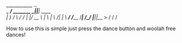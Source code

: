 ___________           .__.__        
\_   _____/ _______  _|__|__| ____  
 |    __)_ /    \  \/ /  |  |/ __ \ 
 |        \   |  \   /|  |  \  ___/ 
/_______  /___|  /\_/ |__|__|\___  >
        \/     \/                \/ 
        
How to use this is simple just press the dance button and woolah free dances!        
